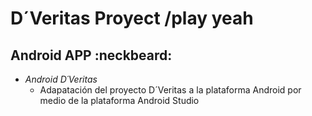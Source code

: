 # **D´Veritas Proyect** /play yeah
## Android APP :neckbeard:

* *Android D´Veritas*
	* Adapatación del proyecto D´Veritas a la plataforma Android por medio de la plataforma Android Studio
